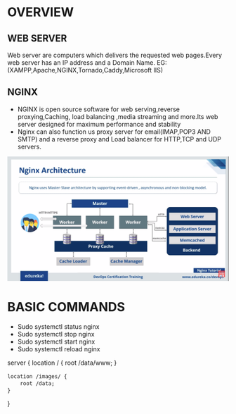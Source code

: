 # OVERVIEW

## WEB SERVER

Web server are computers which delivers the requested web pages.Every web server has an IP address and a Domain Name. EG:(XAMPP,Apache,NGINX,Tornado,Caddy,Microsoft IIS)

## NGINX

* NGINX is open source software for web serving,reverse proxying,Caching, load balancing ,media streaming and more.Its web server designed for maximum performance and stability
* Nginx can also function us proxy server for email(IMAP,POP3 AND SMTP) and a reverse proxy and Load balancer for HTTP,TCP and UDP servers.

![fundamental](nginx_arch.png)

# BASIC COMMANDS

* Sudo systemctl status nginx
* Sudo systemctl stop nginx
* Sudo systemctl start nginx
* Sudo systemctl reload nginx

server {
    location / {
        root /data/www;
    }

    location /images/ {
        root /data;
    }
}